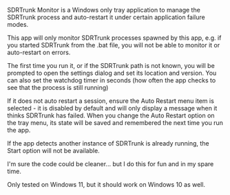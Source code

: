 ﻿SDRTrunk Monitor is a Windows only tray application to manage the SDRTrunk process and auto-restart it under certain application failure modes.

This app will only monitor SDRTrunk processes spawned by this app, e.g. if you started SDRTrunk from the .bat file, you will not be able to monitor it or auto-restart on errors.

The first time you run it, or if the SDRTrunk path is not known, you will be prompted to open the settings dialog and set its location and version. You can also set the watchdog timer in seconds (how often the app checks to see that the process is still running)

If it does not auto restart a session, ensure the Auto Restart menu item is selected - it is disabled by default and will only display a message when it thinks SDRTrunk has failed. When you change the Auto Restart option on the tray menu, its state will be saved and remembered the next time you run the app.

If the app detects another instance of SDRTrunk is already running, the Start option will not be available.

I'm sure the code could be cleaner... but I do this for fun and in my spare time.

Only tested on Windows 11, but it should work on Windows 10 as well.
